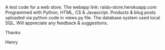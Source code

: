 A test code for a web store. The webapp link: raidu-store.herokuapp.com
Programmed with Python, HTML, CS & Javascript.  Products  & blog posts uploaded via python code in views.py file.
The database system used local SQL. 
Will appreciate any feedback & suggestions.

Thanks

Henry
